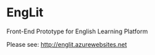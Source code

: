 # EngLit
Front-End Prototype for English Learning Platform

Please see: http://englit.azurewebsites.net

